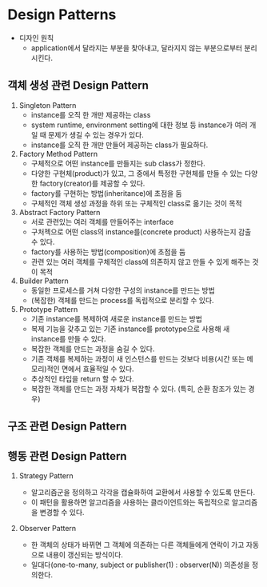 # Design Patterns

- 디자인 원칙
    - application에서 달라지는 부분을 찾아내고, 달라지지 않는 부분으로부터 분리시킨다.

## 객체 생성 관련 Design Pattern

1. Singleton Pattern
    - instance를 오직 한 개만 제공하는 class
    - system runtime, environment setting에 대한 정보 등 instance가 여러 개일 때 문제가 생길 수 있는 경우가 있다.
    - instance를 오직 한 개만 만들어 제공하는 class가 필요하다.
2. Factory Method Pattern
    - 구체적으로 어떤 instance를 만들지는 sub class가 정한다.
    - 다양한 구현체(product)가 있고, 그 중에서 특정한 구현체를 만들 수 있는 다양한 factory(creator)를 제공할 수 있다.
    - factory를 구현하는 방법(inheritance)에 초점을 둠
    - 구체적인 객체 생성 과정을 하위 또는 구체적인 class로 옮기는 것이 목적
3. Abstract Factory Pattern
    - 서로 관련있는 여러 객체를 만들어주는 interface
    - 구처젝으로 어떤 class의 instance를(concrete product) 사용하는지 감출 수 있다.
    - factory를 사용하는 방법(composition)에 초점을 둠
    - 관련 있는 여러 객체를 구체적인 class에 의존하지 않고 만들 수 있게 해주는 것이 목적
4. Builder Pattern
    - 동일한 프로세스를 거쳐 다양한 구성의 instance를 만드는 방법
    - (복잡한) 객체를 만드는 process를 독립적으로 분리할 수 있다.
5. Prototype Pattern
    - 기존 instance를 복제하여 새로운 instance를 만드는 방법
    - 복제 기능을 갖추고 있는 기존 instance를 prototype으로 사용해 새 instance를 만들 수 있다.
    - 복잡한 객체를 만드는 과정을 숨길 수 있다.
    - 기존 객체를 복제하는 과정이 새 인스턴스를 만드는 것보다 비용(시간 또는 메모리)적인 면에서 효율적일 수 있다.
    - 추상적인 타입을 return 할 수 있다.
    - 복잡한 객체를 만드는 과정 자체가 복잡할 수 있다. (특히, 순환 참조가 있는 경우)

## 구조 관련 Design Pattern

## 행동 관련 Design Pattern

1. Strategy Pattern
    - 알고리즘군을 정의하고 각각을 캡슐화하여 교환에서 사용할 수 있도록 만든다.
    - 이 패턴을 활용하면 알고리즘을 사용하는 클라이언트와는 독립적으로 알고리즘을 변경할 수 있다.

2. Observer Pattern
    - 한 객체의 상태가 바뀌면 그 객체에 의존하는 다른 객체들에게 연락이 가고 자동으로 내용이 갱신되는 방식이다.
    - 일대다(one-to-many, subject or publisher(1) : observer(N)) 의존성을 정의한다.
